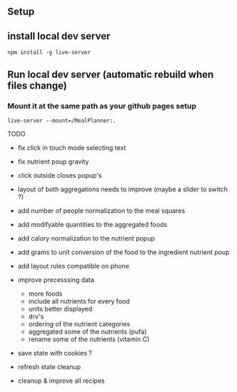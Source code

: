 
## Setup




## install local dev server

```
npm install -g live-server
```

## Run local dev server (automatic rebuild when files change)
### Mount it at the same path as your github pages setup
```
live-server --mount=/MealPlanner:.
```


TODO

- fix click in touch mode selecting text
- fix nutrient poup gravity
- click outside closes popup's
- layout of both aggregations needs to improve (maybe a slider to switch ?)
- add number of people normalization to the meal squares
- add modifyable quantities to the aggregated foods
- add calory normalization to the nutrient popup
- add grams to unit conversion of the food to the ingredient nutrient poup
- add layout rules compatible on phone

- improve precesssing data
    - more foods
    - include all nutrients for every food
    - units better displayed 
    - drv's 
    - ordering of the nutrient categories
    - aggregated some of the nutrients (pufa)
    - rename some of the nutrients (vitamin C)

- save state with cookies ?
- refresh state cleanup

- cleanup & improve all recipes